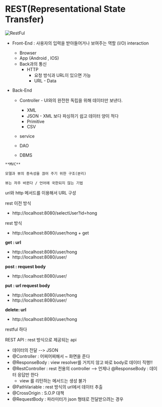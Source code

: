 # REST(Representational State Transfer)

![RestFul](C:\Users\student\Desktop\정리\byunghoon\SSAFY_Java\img\RestFul.jpg)

- Front-End : 사용자의 입력을 받아들어거나 보여주는 역할 (I/O) interaction

  - Browser
  - App (Android , IOS)
  - Back과의 통신
    - HTTP
      - 요청 방식과 URL이 있으면 가능
      - URL - Data

- Back-End

  - Controller - UI와의 완전한 독립을 위해 데이터만 보낸다.
    - XML
    - JSON - XML 보다 파싱하기 쉽고 데이터 양이 적다
    - Primitive
    - CSV

  - service
  - DAO
  - DBMS

```
**MVC**

모델과 뷰의 종속성을 끊어 주기 위한 구조(분리)

뷰는 자주 바뀐다 / 언어에 국한되지 않는 기법
```



uri와 http 메서드를 이용해서 URL 구성

rest 이전 방식  

- http://localhost:8080/selectUser?id=hong

rest 방식

- http://localhost:8080/user/hong + get



**get : url**

- http://localhost:8080/user/hong
- http://localhost:8080/user/

**post : request body**

- http://localhost:8080/user/

**put : url request body**

- http://localhost:8080/user/hong
- http://localhost:8080/user/

**delete: url**

- http://localhost:8080/user/hong

restful 하다



REST API : rest 방식으로 제공되는 api

- 데이터의 전달 --> JSON
- @Controller : 어찌어찌해서 ~ 화면을 준다
- @ResponseBody : view resolver를 거치지 않고 바로 body로 데이터 직행!!
- @RestController : rest 전용의 controller --> 언제나 @ResponseBody : 데이터 응답만 한다
  - view 를 리턴하는 메서드는 생성 불가
- @PathVariable : rest 방식의 url에서 데이터 추출
- @CrossOrigin : S.O.P 대책
- @RequestBody : 파라미터가 json 형태로 전달받으려는 경우